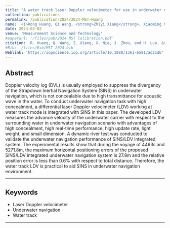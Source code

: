 ```yaml
---
title: "A water track laser Doppler velocimeter for use in underwater navigation"
collection: publications
permalink: /publication/2024/2024-MST-Huang
name: '<i>Rong Huang, Qi Wang, <strong>Zhiyi Xiang</strong>, Xiaoming Nie, Jian Zhou<sup>*</sup>, Hui Luo</i>'
date: 2024-02-02
venue: 'Measurement Science and Technology'
#paperurl: '/files/pub/2024 MST Calibration.pdf'
citation: 'R. Huang, Q. Wang, Z. Xiang, X. Nie, J. Zhou, and H. Luo, &quot;A water track laser Doppler velocimeter for use in underwater navigation,&quot; <i>Meas. Sci. Technol</i>, vol. 35, no. 5, p. 056301, Feb. 2024.'
#Bib: '/files/Bib/MST-2024.bib'
Weblink: 'https://iopscience.iop.org/article/10.1088/1361-6501/ad21d6'
---
```

**Abstract**
------
Doppler velocity log (DVL) is usually employed to suppress the divergency of the Strapdown Inertial Navigation System (SINS) in underwater navigation, which is not concealable due to high transmittance for acoustic wave in the water. To conduct underwater navigation task with high concealment, a differential laser Doppler velocimeter (LDV) working at water track mode is integrated with SINS in this paper. The developed LDV measures the advance velocity of the underwater carrier with respect to the surrounding water in underwater navigation scenario with advantages of high concealment, high real-time performance, high update rate, light weight, and small dimension. A dynamic river test was conducted to validate the underwater navigation performance of SINS/LDV integrated system. The experimental results show that during the voyage of 4493s and 5271.8m, the maximum horizontal positioning errors of the proposed SINS/LDV integrated underwater navigation system is 27.8m and the relative position error is less than 0.6% with respect to total distance. Therefore, the water track LDV is practical to aid SINS in underwater navigation environment.

------

**Keywords**
------
- Laser Doppler velocimeter
- Underwater navigation
- Water track

------